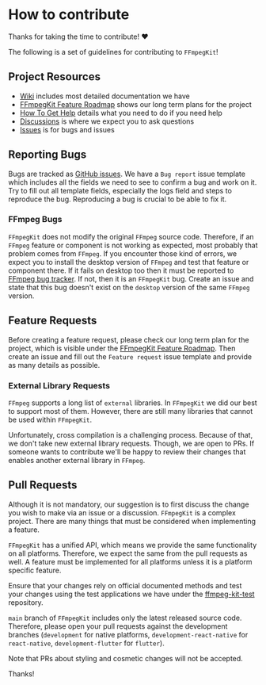 # How to contribute

Thanks for taking the time to contribute! :heart:

The following is a set of guidelines for contributing to `FFmpegKit`!

## Project Resources

* [Wiki](https://github.com/arthenica/ffmpeg-kit/wiki) includes most detailed documentation we have
* [FFmpegKit Feature Roadmap](https://github.com/orgs/arthenica/projects/1) shows our long term plans for the project
* [How To Get Help](https://github.com/arthenica/ffmpeg-kit/issues/215) details what you need to do if you need help
* [Discussions](https://github.com/arthenica/ffmpeg-kit/discussions) is where we expect you to ask questions
* [Issues](https://github.com/arthenica/ffmpeg-kit/issues) is for bugs and issues

## Reporting Bugs

Bugs are tracked as [GitHub issues](https://github.com/arthenica/ffmpeg-kit/issues). We have a `Bug report` issue 
template which includes all the fields we need to see to confirm a bug and work on it. Try to fill out all template
fields, especially the logs field and steps to reproduce the bug. Reproducing a bug is crucial to be able to fix it.

### FFmpeg Bugs

`FFmpegKit` does not modify the original `FFmpeg` source code. Therefore, if an `FFmpeg` feature or component is not 
working as expected, most probably that problem comes from `FFmpeg`. If you encounter those kind of errors, we expect 
you to install the desktop version of `FFmpeg` and test that feature or component there. If it fails on desktop too 
then it must be reported to [FFmpeg bug tracker](https://trac.ffmpeg.org/). If not, then it is an `FFmpegKit` bug. 
Create an issue and state that this bug doesn't exist on the `desktop` version of the same `FFmpeg` version.

## Feature Requests

Before creating a feature request, please check our long term plan for the project, which is visible under the
[FFmpegKit Feature Roadmap](https://github.com/orgs/arthenica/projects/1). Then create an issue and fill out the
`Feature request` issue template and provide as many details as possible.

### External Library Requests

`FFmpeg` supports a long list of `external` libraries. In `FFmpegKit` we did our best to support most of them. 
However, there are still many libraries that cannot be used within `FFmpegKit`.

Unfortunately, cross compilation is a challenging process. Because of that, we don't take new external library 
requests. Though, we are open to PRs. If someone wants to contribute we'll be happy to review their changes that
enables another external library in `FFmpeg`. 

## Pull Requests

Although it is not mandatory, our suggestion is to first discuss the change you wish to make via an issue or a 
discussion. `FFmpegKit` is a complex project. There are many things that must be considered when implementing a
feature.

`FFmpegKit` has a unified API, which means we provide the same functionality on all platforms. Therefore, we expect
the same from the pull requests as well. A feature must be implemented for all platforms unless it is a platform specific
feature.

Ensure that your changes rely on official documented methods and test your changes using the test applications we have
under the [ffmpeg-kit-test](https://github.com/arthenica/ffmpeg-kit-test) repository.

`main` branch of `FFmpegKit` includes only the latest released source code. Therefore, please open your pull requests
against the development branches (`development` for native platforms, `development-react-native` for
`react-native`, `development-flutter` for `flutter`). 

Note that PRs about styling and cosmetic changes will not be accepted.

Thanks!